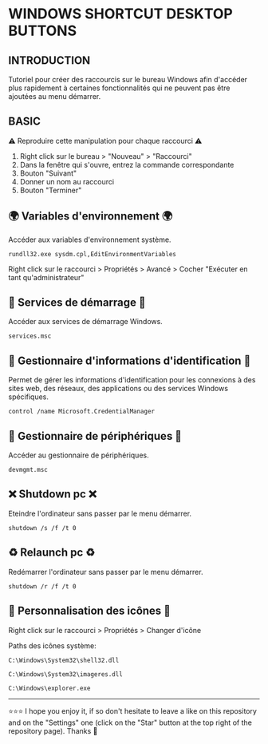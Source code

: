 # WINDOWS SHORTCUT DESKTOP BUTTONS

## INTRODUCTION
Tutoriel pour créer des raccourcis sur le bureau Windows afin d'accéder plus rapidement à certaines fonctionnalités qui ne peuvent pas être ajoutées au menu démarrer.

## BASIC
⚠️ Reproduire cette manipulation pour chaque raccourci ⚠️

1. Right click sur le bureau > "Nouveau" > "Raccourci"
2. Dans la fenêtre qui s'ouvre, entrez la commande correspondante
3. Bouton "Suivant"
4. Donner un nom au raccourci
5. Bouton "Terminer"

## 🌍 Variables d'environnement 🌍
Accéder aux variables d'environnement système.
```shell
rundll32.exe sysdm.cpl,EditEnvironmentVariables
```
Right click sur le raccourci > Propriétés > Avancé > Cocher "Exécuter en tant qu'administrateur"

## 🚀 Services de démarrage 🚀
Accéder aux services de démarrage Windows.
```shell
services.msc
```

## 🔑 Gestionnaire d'informations d'identification 🔑
Permet de gérer les informations d'identification pour les connexions à des sites web, des réseaux, des applications ou des services Windows spécifiques.
```shell
control /name Microsoft.CredentialManager
```

## 🔌 Gestionnaire de périphériques 🔌
Accéder au gestionnaire de périphériques.
```shell
devmgmt.msc
```

## ❌ Shutdown pc ❌
Eteindre l'ordinateur sans passer par le menu démarrer.
```shell
shutdown /s /f /t 0
```

## ♻️ Relaunch pc ♻️
Redémarrer l'ordinateur sans passer par le menu démarrer.
```shell
shutdown /r /f /t 0
```

## 🎨 Personnalisation des icônes 🎨
Right click sur le raccourci > Propriétés > Changer d'icône

Paths des icônes système:
```shell
C:\Windows\System32\shell32.dll
```
```shell
C:\Windows\System32\imageres.dll
```
```shell
C:\Windows\explorer.exe
```

***

⭐⭐⭐ I hope you enjoy it, if so don't hesitate to leave a like on this repository and on the "Settings" one (click on the "Star" button at the top right of the repository page). Thanks 🤗
